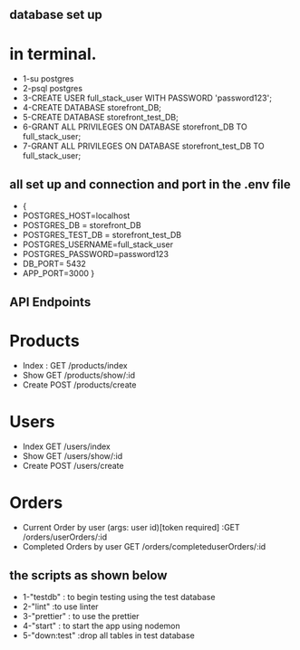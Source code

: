 ## database set up 
# in terminal.
- 1-su postgres
- 2-psql postgres
- 3-CREATE USER full_stack_user WITH PASSWORD 'password123';
- 4-CREATE DATABASE storefront_DB;
- 5-CREATE DATABASE storefront_test_DB;
- 6-GRANT ALL PRIVILEGES ON DATABASE storefront_DB TO full_stack_user;
- 7-GRANT ALL PRIVILEGES ON DATABASE storefront_test_DB TO full_stack_user;

## all set up and connection and port in the .env file
- {
- POSTGRES_HOST=localhost
- POSTGRES_DB = storefront_DB
- POSTGRES_TEST_DB = storefront_test_DB
- POSTGRES_USERNAME=full_stack_user
- POSTGRES_PASSWORD=password123
- DB_PORT= 5432
- APP_PORT=3000
}

## API Endpoints
# Products
- Index : GET /products/index
- Show  GET /products/show/:id
- Create  POST  /products/create

# Users
- Index   GET /users/index
- Show   GET  /users/show/:id 
- Create   POST  /users/create

# Orders
- Current Order by user (args: user id)[token required] :GET /orders/userOrders/:id
- Completed Orders by user  GET  /orders/completeduserOrders/:id

## the scripts as shown below
- 1-"testdb" : to begin testing using the test database
- 2-"lint" :to use linter
- 3-"prettier" : to use the prettier
- 4-"start" : to start the app using nodemon
- 5-"down:test" :drop all tables in test database


